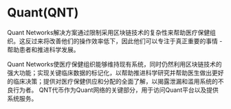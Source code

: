 # Quant(QNT)

Quant Networks解决方案通过限制采用区块链技术的复杂性来帮助医疗保健组织。这反过来将改善他们的操作效率低下，因此他们可以专注于真正重要的事情 - 帮助患者和推进科学发展。

Quant Networks使医疗保健组织能够维持现有系统，同时仍然利用区块链技术的强大功能；实现关键临床数据的标记化，以帮助推进科学研究并帮助医生做出更好的临床决策；提供对医疗保健供应和分配的全面了解，以揭露泄漏和滥用系统的不良行为者。
QNT代币作为Quant网络的关键部分，用于访问Quant平台以及提供系统服务。
